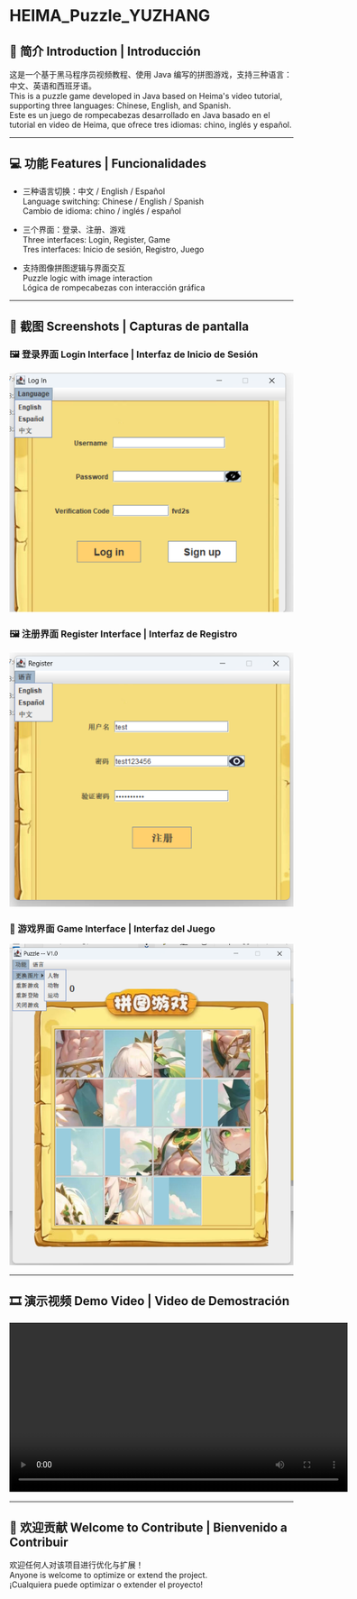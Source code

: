 # HEIMA_Puzzle_YUZHANG

## 🧩 简介 Introduction | Introducción

这是一个基于黑马程序员视频教程、使用 Java 编写的拼图游戏，支持三种语言：中文、英语和西班牙语。  
This is a puzzle game developed in Java based on Heima's video tutorial, supporting three languages: Chinese, English, and Spanish.  
Este es un juego de rompecabezas desarrollado en Java basado en el tutorial en video de Heima, que ofrece tres idiomas: chino, inglés y español.

---

## 💻 功能 Features | Funcionalidades

- 三种语言切换：中文 / English / Español  
  Language switching: Chinese / English / Spanish  
  Cambio de idioma: chino / inglés / español

- 三个界面：登录、注册、游戏  
  Three interfaces: Login, Register, Game  
  Tres interfaces: Inicio de sesión, Registro, Juego

- 支持图像拼图逻辑与界面交互  
  Puzzle logic with image interaction  
  Lógica de rompecabezas con interacción gráfica

---

## 📸 截图 Screenshots | Capturas de pantalla

### 🖼 登录界面 Login Interface | Interfaz de Inicio de Sesión
![Login Screenshot](Readme-Resource/login.png)

### 🖼 注册界面 Register Interface | Interfaz de Registro
![Register Screenshot](Readme-Resource/register.png)

### 🧩 游戏界面 Game Interface | Interfaz del Juego
![Game Screenshot](Readme-Resource/main.png)

---

## 🎞️ 演示视频 Demo Video | Video de Demostración

<video src="Readme-Resource/simpledemo.mp4" controls width="600"></video>

---

## 🙌 欢迎贡献 Welcome to Contribute | Bienvenido a Contribuir

欢迎任何人对该项目进行优化与扩展！  
Anyone is welcome to optimize or extend the project.  
¡Cualquiera puede optimizar o extender el proyecto!
